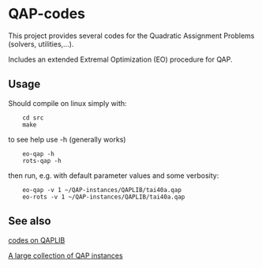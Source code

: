 # QAP-codes
This project provides several codes for the Quadratic Assignment Problems (solvers, utilities,...).

Includes an extended Extremal Optimization (EO) procedure for QAP.

## Usage

Should compile on linux simply with:

        cd src
        make

to see help use -h (generally works)

        eo-qap -h
        rots-qap -h

then run, e.g. with default parameter values and some verbosity:

        eo-qap -v 1 ~/QAP-instances/QAPLIB/tai40a.qap 
        eo-rots -v 1 ~/QAP-instances/QAPLIB/tai40a.qap 

## See also

[codes on QAPLIB](http://www.mgi.polymtl.ca/anjos/qaplib/codes.html)

[A large collection of QAP instances](https://github.com/didoudiaz/QAP-instances)
